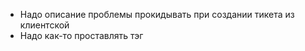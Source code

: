 - Надо описание проблемы прокидывать при создании тикета из клиентской
- Надо как-то проставлять тэг 